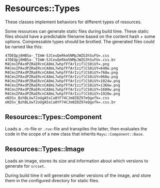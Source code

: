 # Resources::Types

These classes implement behaviors for different types of resources.

Some resources can generate static files during build time.
These static files should have a predictable filename based
on the content hash + some options.
Compressable types should be brotlied.
The generated files could be named like this:

    47DEQpj8HBSa-_TImW-5JCeuQeRkm5NMpJWZG3hSuFU=.css
    47DEQpj8HBSa-_TImW-5JCeuQeRkm5NMpJWZG3hSuFU=.css.br
    M4CmsIPAxdPZRaERcnCA8mL7whpfFfArIziflCS0iUY=.png
    M4CmsIPAxdPZRaERcnCA8mL7whpfFfArIziflCS0iUY=640w.png
    M4CmsIPAxdPZRaERcnCA8mL7whpfFfArIziflCS0iUY=768w.png
    M4CmsIPAxdPZRaERcnCA8mL7whpfFfArIziflCS0iUY=960w.png
    M4CmsIPAxdPZRaERcnCA8mL7whpfFfArIziflCS0iUY=1024w.png
    M4CmsIPAxdPZRaERcnCA8mL7whpfFfArIziflCS0iUY=1366w.png
    M4CmsIPAxdPZRaERcnCA8mL7whpfFfArIziflCS0iUY=1600w.png
    M4CmsIPAxdPZRaERcnCA8mL7whpfFfArIziflCS0iUY=1920w.png
    eN3Sv_BzhBLUw72oUgA5sCa8YF74CJm0Z8Z97eQgofk=.css
    eN3Sv_BzhBLUw72oUgA5sCa8YF74CJm0Z8Z97eQgofk=.css.br

## Resources::Types::Component

Loads a `.rb`-file or `.rux`-file and transpiles the latter,
then evaluates the code in the scope of a new class that inherits
`Mayu::Component::Base`.

## Resources::Types::Image

Loads an image, stores its size and information about which
versions to generate for `srcset`.

During build time it will generate smaller versions of the image,
and store them in the configured directory for static files.
